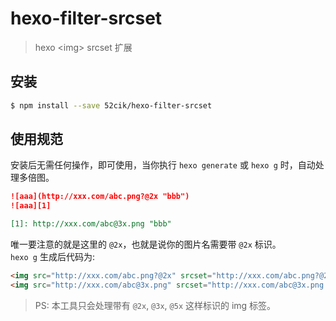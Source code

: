 # hexo-filter-srcset

> hexo &lt;img&gt; srcset 扩展


## 安装

``` sh
$ npm install --save 52cik/hexo-filter-srcset
```

## 使用规范

安装后无需任何操作，即可使用，当你执行 `hexo generate` 或 `hexo g` 时，自动处理多倍图。

``` md
![aaa](http://xxx.com/abc.png?@2x "bbb")
![aaa][1]

[1]: http://xxx.com/abc@3x.png "bbb"
```

唯一要注意的就是这里的 `@2x`，也就是说你的图片名需要带 `@2x` 标识。  
`hexo g` 生成后代码为:

``` html
<img src="http://xxx.com/abc.png?@2x" srcset="http://xxx.com/abc.png?@2x 2x" alt="aaa" title="bbb">
<img src="http://xxx.com/abc@3x.png" srcset="http://xxx.com/abc@3x.png 3x" alt="aaa" title="bbb">
```

> PS: 本工具只会处理带有 `@2x`, `@3x`, `@5x` 这样标识的 img 标签。
